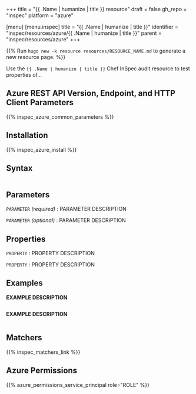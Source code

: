 +++
title = "{{ .Name | humanize | title }} resource"
draft = false
gh_repo = "inspec"
platform = "azure"

[menu]
  [menu.inspec]
    title = "{{ .Name | humanize | title }}"
    identifier = "inspec/resources/azure/{{ .Name | humanize | title }}"
    parent = "inspec/resources/azure"
+++


{{% Run `hugo new -k resource resources/RESOURCE_NAME.md` to generate a new resource page. %}}

Use the `{{ .Name | humanize | title }}` Chef InSpec audit resource to test properties of...

## Azure REST API Version, Endpoint, and HTTP Client Parameters

{{% inspec_azure_common_parameters %}}

## Installation

{{% inspec_azure_install %}}

## Syntax

```ruby

```

## Parameters

`PARAMETER` _(required)_
: PARAMETER DESCRIPTION

`PARAMETER` _(optional)_
: PARAMETER DESCRIPTION

## Properties

`PROPERTY`
: PROPERTY DESCRIPTION

`PROPERTY`
: PROPERTY DESCRIPTION

## Examples

**EXAMPLE DESCRIPTION**

```ruby

```

**EXAMPLE DESCRIPTION**

```ruby

```

## Matchers

{{% inspec_matchers_link %}}

## Azure Permissions

{{% azure_permissions_service_principal role="ROLE" %}}
